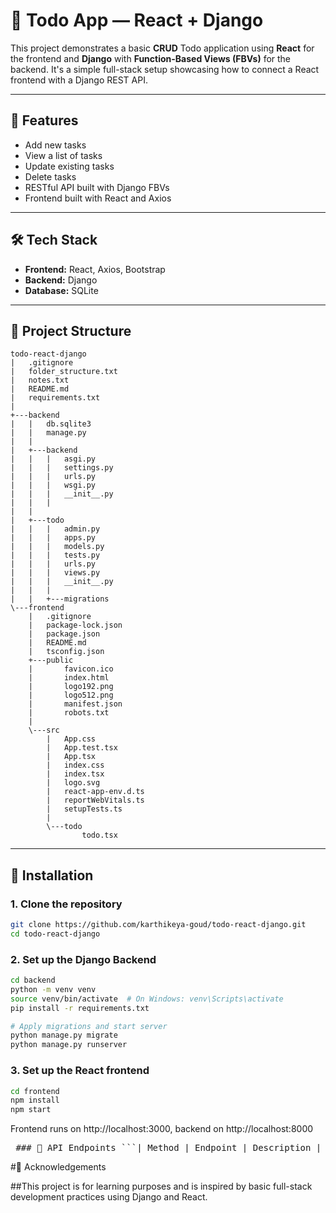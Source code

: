 # 📝 Todo App — React + Django

This project demonstrates a basic **CRUD** Todo application using **React** for the frontend and **Django** with **Function-Based Views (FBVs)** for the backend. It's a simple full-stack setup showcasing how to connect a React frontend with a Django REST API.

---

## 🚀 Features

- Add new tasks
- View a list of tasks
- Update existing tasks
- Delete tasks
- RESTful API built with Django FBVs
- Frontend built with React and Axios

---

## 🛠 Tech Stack

- **Frontend:** React, Axios, Bootstrap
- **Backend:** Django
- **Database:** SQLite

---

## 📂 Project Structure
```
todo-react-django
|   .gitignore
|   folder_structure.txt
|   notes.txt
|   README.md
|   requirements.txt
|   
+---backend
|   |   db.sqlite3
|   |   manage.py
|   |   
|   +---backend
|   |   |   asgi.py
|   |   |   settings.py
|   |   |   urls.py
|   |   |   wsgi.py
|   |   |   __init__.py
|   |   |   
|   |   
|   +---todo
|   |   |   admin.py
|   |   |   apps.py
|   |   |   models.py
|   |   |   tests.py
|   |   |   urls.py
|   |   |   views.py
|   |   |   __init__.py
|   |   |   
|   |   +---migrations
\---frontend
    |   .gitignore
    |   package-lock.json
    |   package.json
    |   README.md
    |   tsconfig.json
    +---public
    |       favicon.ico
    |       index.html
    |       logo192.png
    |       logo512.png
    |       manifest.json
    |       robots.txt
    |       
    \---src
        |   App.css
        |   App.test.tsx
        |   App.tsx
        |   index.css
        |   index.tsx
        |   logo.svg
        |   react-app-env.d.ts
        |   reportWebVitals.ts
        |   setupTests.ts
        |   
        \---todo
                todo.tsx
```


---

## 🔧 Installation

### 1. Clone the repository

```bash
git clone https://github.com/karthikeya-goud/todo-react-django.git
cd todo-react-django
```

### 2. Set up the Django Backend

```bash
cd backend
python -m venv venv
source venv/bin/activate  # On Windows: venv\Scripts\activate
pip install -r requirements.txt

# Apply migrations and start server
python manage.py migrate
python manage.py runserver
```

### 3. Set up the React frontend

```bash
cd frontend
npm install
npm start
```

Frontend runs on http://localhost:3000, backend on http://localhost:8000


<pre> ### 📡 API Endpoints ```| Method | Endpoint | Description | |--------|------------------------|---------------------| | GET | `/api/get/` | List all todos | | POST | `/api/create/` | Create a new task | | PUT | `/api/update/<id>/` | Update a task | | DELETE | `/api/delete/<id>/` | Delete a task |``` </pre>


#🙌 Acknowledgements

##This project is for learning purposes and is inspired by basic full-stack development practices using Django and React.